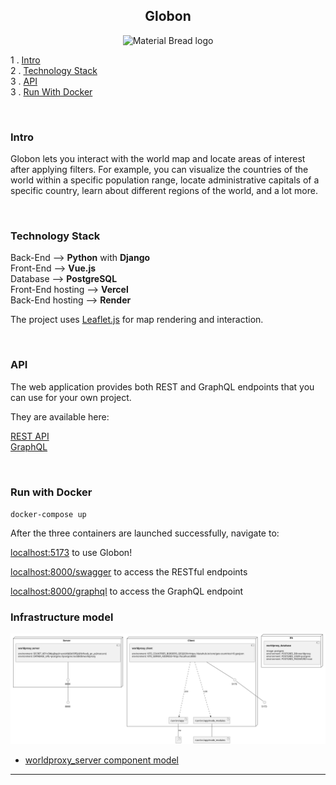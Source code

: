 <h2 align="center">
    Globon
</h2>

<p align="center">
  <img width="70" height="70" src="https://storage.googleapis.com/siteassetsswd/198/slideshow/663/20200625074107_56_o_1ba8en13b14c61b15hei1bd63jlc.jpg" alt="Material Bread logo">
</p>


1 . [Intro](#intro)\
2 . [Technology Stack](#technology-stack)\
3 . [API](#api)\
3 . [Run With Docker](#run-with-docker)

<br/>

### Intro
Globon lets you interact with the world map and locate areas of interest after applying filters.
For example, you can visualize the countries of the world within a specific population range, locate administrative capitals of a specific country, learn about different regions of the world, and a lot more.

<br/>

### Technology Stack
Back-End --> **Python** with **Django**\
Front-End --> **Vue.js**\
Database --> **PostgreSQL**\
Front-End hosting --> **Vercel**\
Back-End hosting --> **Render**

The project uses [Leaflet.js](https://leafletjs.com/) for map rendering and interaction.

<br/>

### API
The web application provides both REST and GraphQL endpoints that you can use for your own project.

They are available here:

[REST API](https://worldproxy.onrender.com/swagger)\
[GraphQL](https://worldproxy.onrender.com/graphql)

<br/>

### Run with Docker

`docker-compose up`

After the three containers are launched successfully, navigate to:

[localhost:5173](http://localhost:5173) to use Globon!

[localhost:8000/swagger](http://localhost:8000/swagger) to access the RESTful endpoints

[localhost:8000/graphql](http://localhost:8000/graphql) to access the GraphQL endpoint



### Infrastructure model
![Infrastructure main model](.infragenie/infrastructure_main_model.svg)
- [worldproxy_server component model](.infragenie/worldproxy_server_component_model.svg)

---
